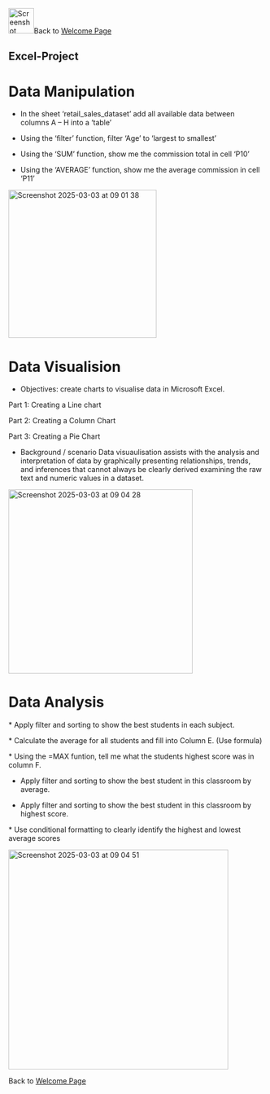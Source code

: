 <img width="50" alt="Screenshot 2025-03-05 at 07 38 04" src="https://github.com/user-attachments/assets/9661612c-37ea-4a50-a17b-25601a8b7a94" />Back to [Welcome Page](https://adambouzgan.github.io/Welcome-To-My-Portfolio/)

## Excel-Project

# Data Manipulation

* In the sheet ‘retail_sales_dataset’ add all available data between columns A – H into a ‘table’

* Using the ‘filter’ function, filter ‘Age’ to ‘largest to smallest’

* Using the ‘SUM’ function, show me the commission total in cell ‘P10’

* Using the ‘AVERAGE’ function, show me the average commission in cell ‘P11’

<img width="291" alt="Screenshot 2025-03-03 at 09 01 38" src="https://github.com/user-attachments/assets/f5e3cfd7-d8b7-4b84-a4b9-3f1c8c15fae0" />

# Data Visualision
* Objectives: create charts to visualise data in Microsoft Excel.

Part 1: Creating a Line chart

Part 2: Creating a Column Chart

Part 3: Creating a Pie Chart

* Background / scenario
Data visuaulisation assists with the analysis and interpretation of data by graphically
presenting relationships, trends, and inferences that cannot always be clearly derived examining the raw text and numeric values in a dataset.

<img width="362" alt="Screenshot 2025-03-03 at 09 04 28" src="https://github.com/user-attachments/assets/1975f036-8dc1-49bd-821f-9ee9a4500e2f" />

# Data Analysis

﻿﻿﻿* Apply filter and sorting to show the best students in each subject.
   
﻿﻿﻿* Calculate the average for all students and fill into Column E. (Use formula)
   
﻿﻿﻿* Using the =MAX funtion, tell me what the students highest score was in column F.
   
* Apply filter and sorting to show the best student in this classroom by average.

* Apply filter and sorting to show the best student in this classroom by highest score.
  
﻿﻿﻿* Use conditional formatting to clearly identify the highest and lowest average scores

<img width="432" alt="Screenshot 2025-03-03 at 09 04 51" src="https://github.com/user-attachments/assets/473db96d-caba-404e-837e-148692f08a37" />


Back to [Welcome Page](https://adambouzgan.github.io/Welcome-To-My-Portfolio/)

